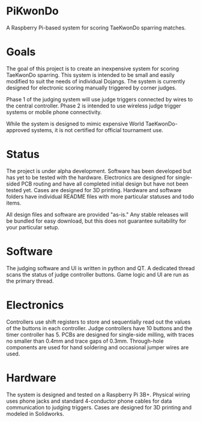 # PiKwonDo
A Raspberry Pi-based system for scoring TaeKwonDo sparring matches.

# Goals
The goal of this project is to create an inexpensive system for scoring TaeKwonDo sparring. This system is intended to be small and easily modified to suit the needs of individual Dojangs. The system is currently designed for electronic scoring manually triggered by corner judges.

Phase 1 of the judging system will use judge triggers connected by wires to the central controller. Phase 2 is intended to use wireless judge trigger systems or mobile phone connectivity.

While the system is designed to mimic expensive World TaeKwonDo-approved systems, it is not certified for official tournament use.

# Status
The project is under alpha development. Software has been developed but has yet to be tested with the hardware. Electronics are designed for single-sided PCB routing and have all completed initial design but have not been tested yet. Cases are designed for 3D printing. Hardware and software folders have individual README files with more particular statuses and todo items.

All design files and software are provided "as-is." Any stable releases will be bundled for easy download, but this does not guarantee suitability for your particular setup.

# Software
The judging software and UI is written in python and QT. A dedicated thread scans the status of judge controller buttons. Game logic and UI are run as the primary thread.
<!--Wireless versions of the software may use Twisted to create a local server.-->

# Electronics
Controllers use shift registers to store and sequentially read out the values of the buttons in each controller. Judge controllers have 10 buttons and the timer controller has 5. PCBs are designed for single-side milling, with traces no smaller than 0.4mm and trace gaps of 0.3mm. Through-hole components are used for hand soldering and occasional jumper wires are used.

# Hardware
The system is designed and tested on a Raspberry Pi 3B+. Physical wiring uses phone jacks and standard 4-conductor phone cables for data communication to judging triggers. Cases are designed for 3D printing and modeled in Solidworks.
<!--Future iterations may investigate the viability of using the Raspberry Pi Zero W.-->
